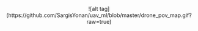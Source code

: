 <p align="center">
![alt tag](https://github.com/SargisYonan/uav_ml/blob/master/drone_pov_map.gif?raw=true)
</p>

